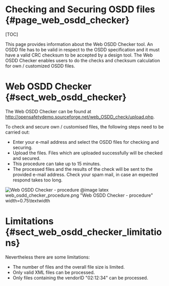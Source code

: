 Checking and Securing OSDD files {#page_web_osdd_checker}
============

[TOC]

This page provides information about the Web OSDD Checker tool.
An OSDD file has to be valid in respect to the OSDD specification and it must have a valid CRC checksum
to be accepted by a design tool. The Web OSDD Checker enables users to do the  checks and checksum
calculation for own / customized OSDD files.


# Web OSDD Checker {#sect_web_osdd_checker}

The Web OSDD Checker can be found at http://opensafetydemo.sourceforge.net/web_OSDD_check/upload.php.

To check and secure own / customised files, the following steps need to be carried out:


 - Enter your e-mail address and select the OSDD files for checking and securing.
 - Upload the files. Files which are uploaded successfully will be checked and secured.
 - This procedure can take up to 15 minutes.
 - The processed files and the results of the check will be sent to the provided e-mail address. Check your spam mail, in case an expected respond takes too long.

 ![Web OSDD Checker - procedure](web_osdd_checker_procedure.png)
@image latex web_osdd_checker_procedure.png "Web OSDD Checker - procedure" width=0.75\textwidth

# Limitations {#sect_web_osdd_checker_limitations}

Nevertheless there are some limitations:

 - The number of files and the overall file size is limited.
 - Only valid XML files can be processed.
 - Only files containing the vendorID "02:12:34" can be processed.